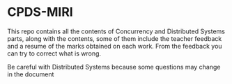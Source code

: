 # CPDS-MIRI

This repo contains all the contents of Concurrency and Distributed Systems parts, along with the contents, some of them include the teacher feedback and a resume of the marks obtained on each work. From the feedback you can try to correct what is wrong.

Be careful with Distributed Systems because some questions may change in the document
